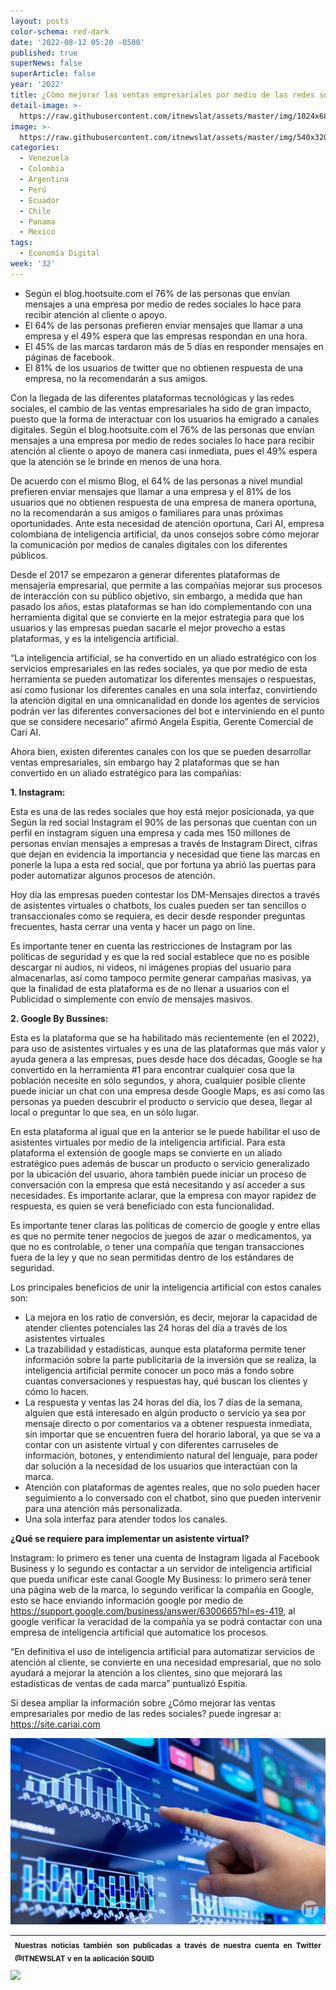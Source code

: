 ```yaml
---
layout: posts
color-schema: red-dark
date: '2022-08-12 05:20 -0500'
published: true
superNews: false
superArticle: false
year: '2022'
title: ¿Cómo mejorar las ventas empresariales por medio de las redes sociales?
detail-image: >-
  https://raw.githubusercontent.com/itnewslat/assets/master/img/1024x680/analisis-de-grafico-g.jpg
image: >-
  https://raw.githubusercontent.com/itnewslat/assets/master/img/540x320/analisis-de-grafico-p.jpg
categories:
  - Venezuela
  - Colombia
  - Argentina
  - Perú
  - Ecuador
  - Chile
  - Panama
  - Mexico
tags:
  - Economía Digital
week: '32'
---
```

- Según el blog.hootsuite.com el 76% de las personas que envían mensajes a una empresa por medio de redes sociales lo hace para recibir atención al cliente o apoyo.
- El 64% de las personas prefieren enviar mensajes que llamar a una empresa y el 49% espera que las empresas respondan en una hora.
- El 45% de las marcas tardaron más de 5 días en responder mensajes en páginas de facebook. 
- El 81% de los usuarios de twitter que no obtienen respuesta de una empresa, no la recomendarán a sus amigos.

Con la llegada de las diferentes plataformas tecnológicas y las redes sociales, el cambio de las ventas empresariales ha sido de gran impacto, puesto que la forma de interactuar con los usuarios ha emigrado a canales digitales. Según el blog.hootsuite.com el 76% de las personas que envían mensajes a una empresa por medio de redes sociales lo hace para recibir atención al cliente o apoyo de manera casi inmediata, pues el 49% espera que la atención se le brinde en menos de una hora. 

De acuerdo con el mismo Blog, el 64% de las personas a nivel mundial prefieren enviar mensajes que llamar a una empresa y el 81% de los usuarios que no obtienen respuesta de una empresa de manera oportuna, no la recomendarán a sus amigos o familiares para unas próximas oportunidades. Ante esta necesidad de atención oportuna, Cari AI, empresa colombiana de inteligencia artificial, da unos consejos sobre cómo mejorar la comunicación por medios de canales digitales con los diferentes públicos. 

Desde el 2017 se empezaron a generar diferentes plataformas de mensajería empresarial, que permite a las compañías mejorar sus procesos de interacción con su público objetivo, sin embargo, a medida que han pasado los años, estas plataformas se han ido complementando con una herramienta digital que se convierte en la mejor estrategia para que los usuarios y las empresas puedan sacarle el mejor provecho a estas plataformas, y es la inteligencia artificial. 

“La inteligencia artificial, se ha convertido en un aliado estratégico con  los servicios empresariales en las redes sociales, ya que por medio de esta herramienta se pueden automatizar los diferentes mensajes o respuestas, así como fusionar los diferentes canales en una sola interfaz, convirtiendo la atención digital en una omnicanalidad  en donde los agentes de servicios podrán ver las diferentes conversaciones del bot e interviniendo en el punto que se considere necesario” afirmó Angela Espitia, Gerente Comercial de Cari AI. 

Ahora bien, existen diferentes canales con los que se pueden desarrollar ventas empresariales, sin embargo hay 2 plataformas que se han convertido en un aliado estratégico para las compañías:

**1.	Instagram:**

Esta es una de las redes sociales que hoy está mejor posicionada, ya que Según la red social Instagram el 90% de las personas que cuentan con un perfil en instagram siguen una empresa y cada mes 150 millones de personas envían mensajes a empresas a través de Instagram Direct, cifras que dejan en evidencia la importancia y necesidad que tiene las marcas en ponerle la lupa a esta red social, que por fortuna ya abrió las puertas para poder automatizar algunos procesos de atención. 

Hoy día las empresas pueden contestar los DM-Mensajes directos a través de asistentes virtuales o chatbots, los cuales pueden ser tan sencillos o transaccionales como se requiera, es decir desde responder preguntas frecuentes, hasta cerrar una venta y hacer un pago on line.

Es importante tener en cuenta las restricciones de Instagram por las políticas de seguridad y es que la red social establece que no es posible descargar ni audios, ni videos, ni imágenes propias del usuario para almacenarlas, así como tampoco permite generar campañas masivas, ya que la finalidad de esta plataforma es de no llenar a usuarios con el Publicidad o simplemente con envío de mensajes masivos. 

**2.	Google By Bussines:**

Esta es la plataforma que se ha habilitado más recientemente (en el 2022), para uso de asistentes virtuales y es una de las plataformas que más valor y ayuda genera a las empresas, pues  desde hace dos décadas, Google se ha convertido en la herramienta #1 para encontrar cualquier cosa que la población necesite en sólo segundos, y ahora, cualquier posible cliente puede iniciar un chat con una empresa desde Google Maps, es así como las personas ya pueden descubrir el producto o servicio que desea, llegar al local o preguntar lo que sea, en un sólo lugar. 

En esta plataforma al igual que en la anterior se le puede habilitar el uso de asistentes virtuales por medio de la inteligencia artificial. Para esta plataforma el extensión de google maps se convierte en un aliado estratégico pues además de buscar un producto o servicio generalizado por la ubicación del usuario, ahora también puede iniciar un proceso de conversación con la empresa que está necesitando y así acceder a sus necesidades. Es importante aclarar, que la empresa con mayor rapidez de respuesta, es quien se verá beneficiado con esta funcionalidad.  

Es importante tener claras las políticas de comercio de google y entre ellas es que no permite tener negocios de juegos de azar o medicamentos, ya que no es controlable, o tener una compañía que tengan transacciones fuera de la ley y que no sean permitidas dentro de los estándares de seguridad.

Los principales beneficios de unir la inteligencia artificial con estos canales son:
- La mejora en los ratio de conversión, es decir, mejorar la capacidad de atender clientes potenciales las 24 horas del día a través de los asistentes virtuales
- La trazabilidad y estadísticas, aunque esta plataforma permite tener información sobre la parte publicitaria de la inversión que se realiza, la inteligencia artificial permite conocer un poco más a fondo sobre  cuantas conversaciones y respuestas hay, qué buscan los clientes y cómo lo hacen.  
- La respuesta y ventas las 24 horas del día, los 7 días de la semana, alguien que está interesado en algún producto o servicio ya sea por mensaje directo o por comentarios va a obtener respuesta inmediata, sin importar que se encuentren fuera del horario laboral, ya que se va a contar con un asistente virtual y con diferentes carruseles de información, botones, y entendimiento natural del lenguaje, para poder dar solución a la necesidad de los usuarios que interactúan con la marca. 
- Atención con plataformas de agentes reales, que no solo pueden hacer seguimiento a lo conversado con el chatbot, sino que pueden intervenir para una atención más personalizada.
- Una sola interfaz para atender todos los canales.


**¿Qué se requiere para implementar un asistente virtual?**

Instagram: lo primero es tener una cuenta de Instagram ligada al Facebook Business y lo segundo es contactar a un servidor de inteligencia artificial que pueda unificar este canal 
Google My Business: lo primero será tener una página web de la marca, lo segundo verificar la compañía en  Google, esto se hace enviando información  google por medio de https://support.google.com/business/answer/6300665?hl=es-419, al google verificar la veracidad de la compañía ya se podrá contactar con una empresa de inteligencia artificial que automatice los procesos. 

“En definitiva el uso de inteligencia artificial para automatizar servicios de atención al cliente, se convierte en una necesidad empresarial, que no solo ayudará a mejorar la atención a los clientes, sino que mejorará las estadísticas de ventas de cada marca” puntualizó Espitia. 

Si desea ampliar la información sobre ¿Cómo mejorar las ventas empresariales por medio de las redes sociales? puede ingresar a: https://site.cariai.com

![](https://raw.githubusercontent.com/itnewslat/assets/master/img/540x320/analisis-de-grafico-p.jpg)

<table style="height: 42px;" width="569">
<tbody>
<tr>
<td style="text-align: justify;"><sub><strong>Nuestras noticias también son publicadas a través de nuestra cuenta en Twitter <a href="https://twitter.com/itnewslat?lang=es">@ITNEWSLAT</a> y en la aplicación <a href="https://squidapp.co/en/">SQUID</a></strong></sub></td>
</tr>
</tbody>
</table>

<img src="https://tracker.metricool.com/c3po.jpg?hash=56f88a41e39ab42c063cc51676587a04"/>